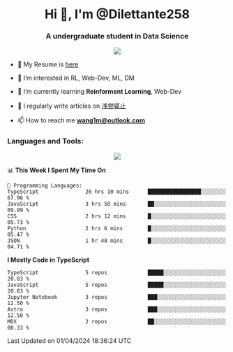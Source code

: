 <!--
**Dilettante258/Dilettante258** is a ✨ _special_ ✨ repository because its `README.md` (this file) appears on your GitHub profile.
Here are some ideas to get you started:

- 🔭 I’m currently working on ...
- 🌱 I’m currently learning ...
- 👯 I’m looking to collaborate on ...
- 🤔 I’m looking for help with ...
- 💬 Ask me about ...
- 📫 How to reach me: ...
- 😄 Pronouns: ...
- ⚡ Fun fact: ...
-->
<h1 align="center">Hi 👋, I'm @Dilettante258</h1>
<h3 align="center" >A undergraduate student in Data Science</h3>
<!-- <p align="center">
  <a href="https://github.com/anuraghazra/github-readme-stats">
    <img align="center" src="https://github-readme-stats.vercel.app/api?username=Dilettante258&show_icons=true&theme=radical" />
  </a>
  <a href="https://github.com/anuraghazra/convoychat">
    <img align="center" src="https://github-readme-stats.vercel.app/api/top-langs/?username=Dilettante258&layout=compact" />
  </a>
<p align="center"> -->

<p align="center"><img src="https://komarev.com/ghpvc/?username=Dilettante258" /><p />

- 📄 My Resume is [here](https://wang1m.cc)

- 👀 I’m interested in RL, Web-Dev, ML, DM

- 🌱 I’m currently learning **Reinforment Learning**, Web-Dev

- 📝 I regularly write articles on [浅尝辄止](https://www.dilettante258.cyou/)

- 📫 How to reach me **wang1m@outlook.com**

<h3 align="left">Languages and Tools:</h3>

<p align="center">
  <a href="https://skillicons.dev">
    <img src="https://skillicons.dev/icons?i=python,react,astro,vue,js,ts,vercel,flask,docker,linux,cloudflare,html,css,netlify,latex,md,selenium,pytorch,matlab,ai,ps,cpp,c,java&perline=7&theme=light" />
  </a>
<p align="center">

<!--START_SECTION:waka-->
📊 **This Week I Spent My Time On** 

```text
💬 Programming Languages: 
TypeScript               26 hrs 10 mins      █████████████████░░░░░░░░   67.96 % 
JavaScript               3 hrs 50 mins       ██░░░░░░░░░░░░░░░░░░░░░░░   09.99 % 
CSS                      2 hrs 12 mins       █░░░░░░░░░░░░░░░░░░░░░░░░   05.73 % 
Python                   2 hrs 6 mins        █░░░░░░░░░░░░░░░░░░░░░░░░   05.47 % 
JSON                     1 hr 48 mins        █░░░░░░░░░░░░░░░░░░░░░░░░   04.71 % 
```

**I Mostly Code in TypeScript** 

```text
TypeScript               5 repos             █████░░░░░░░░░░░░░░░░░░░░   20.83 % 
JavaScript               5 repos             █████░░░░░░░░░░░░░░░░░░░░   20.83 % 
Jupyter Notebook         3 repos             ███░░░░░░░░░░░░░░░░░░░░░░   12.50 % 
Astro                    3 repos             ███░░░░░░░░░░░░░░░░░░░░░░   12.50 % 
MDX                      2 repos             ██░░░░░░░░░░░░░░░░░░░░░░░   08.33 % 
```




 Last Updated on 01/04/2024 18:36:24 UTC
<!--END_SECTION:waka-->
